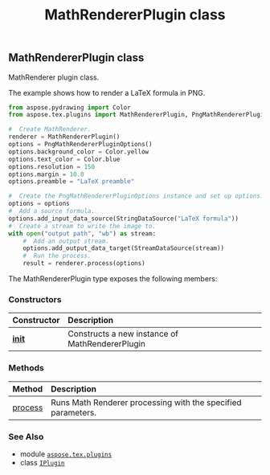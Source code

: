 ﻿---
title: MathRendererPlugin class
second_title: Aspose.TeX for Python via .NET API References
description: 
type: docs
weight: 80
url: /python-net/aspose.tex.plugins/mathrendererplugin/
is_root: false
---

## MathRendererPlugin class

MathRenderer plugin class.

The example shows how to render a LaTeX formula in PNG.

```python
from aspose.pydrawing import Color
from aspose.tex.plugins import MathRendererPlugin, PngMathRendererPluginOptions, StreamDataSource, StringDataSource

#  Create MathRenderer.
renderer = MathRendererPlugin()
options = PngMathRendererPluginOptions()
options.background_color = Color.yellow
options.text_color = Color.blue
options.resolution = 150
options.margin = 10.0
options.preamble = "LaTeX preamble"

#  Create the PngMathRendererPluginOptions instance and set up options.
options = options
#  Add a source formula.
options.add_input_data_source(StringDataSource("LaTeX formula"))
#  Create a stream to write the image to.
with open("output path", "wb") as stream:
    #  Add an output stream.
    options.add_output_data_target(StreamDataSource(stream))
    #  Run the process.
    result = renderer.process(options)

```



The MathRendererPlugin type exposes the following members:

### Constructors
| Constructor | Description |
| :- | :- |
| [__init__](/tex/python-net/aspose.tex.plugins/mathrendererplugin/__init__/#) | Constructs a new instance of MathRendererPlugin |


### Methods
| Method | Description |
| :- | :- |
| [process](/tex/python-net/aspose.tex.plugins/mathrendererplugin/process/#aspose.tex.plugins.IPluginOptions) | Runs Math Renderer processing with the specified parameters. |



### See Also
* module [`aspose.tex.plugins`](..)
* class [`IPlugin`](/tex/python-net/aspose.tex.plugins/iplugin)
